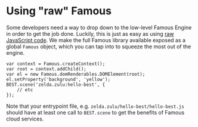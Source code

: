 # Using "raw" Famous

Some developers need a way to drop down to the low-level Famous Engine in order to get the job done. Luckily, this is just as easy as using [raw JavaScript code](raw-code.md). We make the full Famous library available exposed as a global `Famous` object, which you can tap into to squeeze the most out of the engine.

    var context = Famous.createContext();
    var root = context.addChild();
    var el = new Famous.domRenderables.DOMElement(root);
    el.setProperty('background', 'yellow');
    BEST.scene('zelda.zulu:hello-best', {
        // etc
    });

Note that your entrypoint file, e.g. `zelda.zulu/hello-best/hello-best.js` should have at least one call to `BEST.scene` to get the benefits of Famous cloud services.
